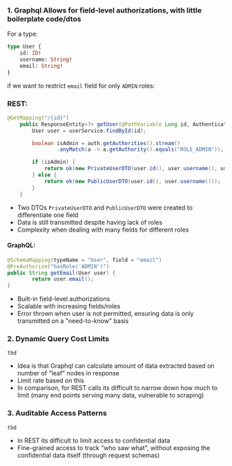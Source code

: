 ### 1. Graphql Allows for field-level authorizations, with little boilerplate code/dtos

For a type:
```graphql
type User {
    id: ID!
    username: String!
    email: String!
}
```

if we want to restrict `email` field for only `ADMIN` roles:

### REST:
```java
@GetMapping("/{id}")
    public ResponseEntity<?> getUser(@PathVariable Long id, Authentication auth) {
        User user = userService.findById(id);

        boolean isAdmin = auth.getAuthorities().stream()
                .anyMatch(a -> a.getAuthority().equals("ROLE_ADMIN"));

        if (isAdmin) {
            return ok(new PrivateUserDTO(user.id(), user.username(), user.email()));
        } else {
            return ok(new PublicUserDTO(user.id(), user.username()));
        }
    }
```
- Two DTOs `PrivateUserDTO` and `PublicUserDTO` were created to differentiate one field
- Data is still transmitted despite having lack of roles
- Complexity when dealing with many fields for different roles

#### GraphQL:
```java
@SchemaMapping(typeName = "User", field = "email")
@PreAuthorize("hasRole('ADMIN')")
public String getEmail(User user) {
        return user.email();
}
```
- Built-in field-level authorizations
- Scalable with increasing fields/roles
- Error thrown when user is not permitted, ensuring data is only transmitted on a "need-to-know" basis

### 2. Dynamic Query Cost Limits
```aiignore
tbd
```
- Idea is that Graphql can calculate amount of data extracted based on number of "leaf" nodes in response
- Limit rate based on this
- In comparison, for REST calls its difficult to narrow down how much to limit (many end points serving many data, vulnerable to scraping)

### 3. Auditable Access Patterns
```aiignore
tbd
```
- In REST its difficult to limit access to confidential data
- Fine-grained access to track "who saw what", without exposing the confidential data itself (through request schemas) 
